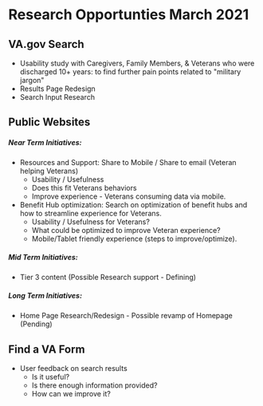 # Research Opportunties March 2021

## VA.gov Search 
- Usability study with Caregivers, Family Members, & Veterans who were discharged 10+ years: to find further pain points related to "military jargon"
- Results Page Redesign
- Search Input Research 

## Public Websites 

##### Near Term Initiatives:
- Resources and Support: Share to Mobile / Share to email (Veteran helping Veterans)
     - Usability / Usefulness 
     - Does this fit Veterans behaviors 
     - Improve experience - Veterans consuming data via mobile.
- Benefit Hub optimization: Search on optimization of benefit hubs and how to streamline experience for Veterans. 
     - Usability / Usefulness for Veterans? 
     - What could be optimized to improve Veteran experience?
     - Mobile/Tablet friendly experience (steps to improve/optimize). 

##### Mid Term Initiatives:
- Tier 3 content (Possible Research support - Defining)

##### Long Term Initiatives:
- Home Page Research/Redesign - Possible revamp of Homepage (Pending) 
    
## Find a VA Form 
- User feedback on search results
   - Is it useful?
   - Is there enough information provided?
   - How can we improve it?
